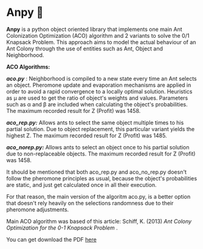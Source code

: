 # Anpy 🐜

**Anpy** is a python object oriented library that implements one main Ant Colonization Optimization (ACO) algorithm 
and 2 variants to solve the 0/1 Knapsack Problem. This approach aims to model the actual behaviour of an Ant Colony
through the use of entities such as Ant, Object and Neighborhood.

**ACO Algorithms:**

**_aco.py_** : Neighborhood is compiled to a new state every time an Ant selects an object. 
           Pheromone update and evaporation mechanisms are applied in order to avoid a
           rapid convergence to a locally optimal solution. Heuristics as μ are used
           to get the ratio of object's weights and values. Parameters such as α and
           β are included when calculating the object's probabilities. The maximum 
           recorded result for Z (Profit) was 1458.
          
**_aco_rep.py:_** Allows ants to select the same object multiple times to his partial solution.
              Due to object replacement, this particular variant yields the highest Z. 
              The maximum recorded result for Z (Profit) was 1485.

**_aco_norep.py:_** Allows ants to select an object once to his partial solution due to 
                non-replaceable objects. The maximum recorded result for Z (Profit) was 1458.

It should be mentioned that both aco_rep.py and aco_no_rep.py doesn't follow the pheromone
principles as usual, because the object's probabilities are static, and just get calculated
once in all their execution.

For that reason, the main version of the algoritm aco.py, is a better option that doesn't rely
heavily on the selections randomness due to their pheromone adjustments.

Main ACO algorithm was based of this article:
Schiff, K. (2013) _Ant Colony Optimization for the 0-1 Knapsack Problem_ .

You can get download the PDF [here](https://www.ejournals.eu/Czasopismo-Techniczne/2013/Automatyka-Zeszyt-3-AC-(11)-2013/art/3594)
